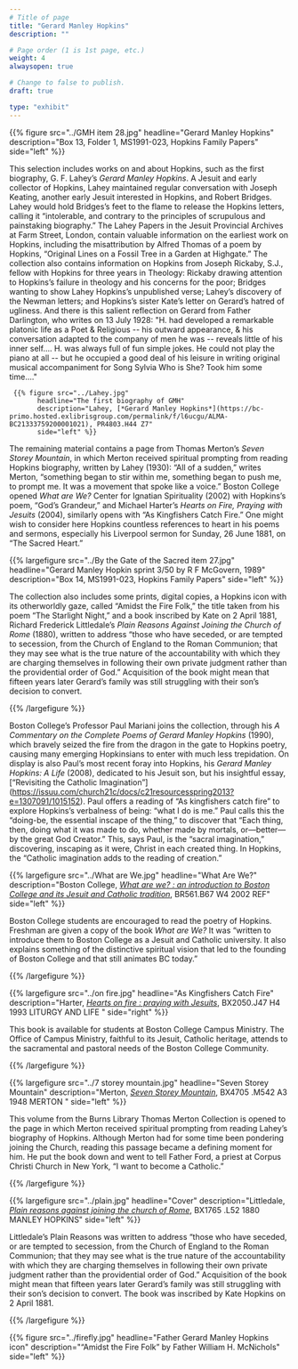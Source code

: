 ```yaml
---
# Title of page
title: "Gerard Manley Hopkins"
description: ""

# Page order (1 is 1st page, etc.)
weight: 4
alwaysopen: true

# Change to false to publish.
draft: true

type: "exhibit"
---
```

{{% figure src="../GMH item 28.jpg"
           headline="Gerard Manley Hopkins" 
           description="Box 13, Folder 1, MS1991-023, Hopkins Family Papers" side="left" %}}
		   
This selection includes works on and about Hopkins, such as the first biography, G. F. Lahey’s *Gerard Manley Hopkins*. A Jesuit and early collector of Hopkins, Lahey maintained regular conversation with Joseph Keating, another early Jesuit interested in Hopkins, and Robert Bridges. Lahey would hold Bridges’s feet to the flame to release the Hopkins letters, calling it “intolerable, and contrary to the principles of scrupulous and painstaking biography.” The Lahey Papers in the Jesuit Provincial Archives at Farm Street, London, contain valuable information on the earliest work on Hopkins, including the misattribution by Alfred Thomas of a poem by Hopkins, “Original Lines on a Fossil Tree in a Garden at Highgate.” The collection also contains information on Hopkins from Joseph Rickaby, S.J., fellow with Hopkins for three years in Theology: Rickaby drawing attention to Hopkins’s failure in theology and his concerns for the poor; Bridges wanting to show Lahey Hopkins’s unpublished verse; Lahey’s discovery of the Newman letters; and Hopkins’s sister Kate’s letter on Gerard’s hatred of ugliness. And there is this salient reflection on Gerard from Father Darlington, who writes on 13 July 1928: "H. had developed a remarkable platonic life as a Poet & Religious -- his outward appearance, & his conversation adapted to the  company of men he was -- reveals little of his inner self…. H. was always full of fun simple jokes. He could not play the piano at all -- but he occupied a good deal of his leisure in writing original musical accompaniment for Song Sylvia Who is She? Took him some time…."

	 
	 {{% figure src="../Lahey.jpg"
           headline="The first biography of GMH" 
           description="Lahey, [*Gerard Manley Hopkins*](https://bc-primo.hosted.exlibrisgroup.com/permalink/f/l6ucgu/ALMA-BC21333759200001021), PR4803.H44 Z7" 
           side="left" %}}
		   


The remaining material contains a page from Thomas Merton’s *Seven Storey Mountain*, in which Merton received spiritual prompting from reading Hopkins biography, written by Lahey (1930): “All of a sudden,” writes Merton, “something began to stir within me, something began to push me, to prompt me. It was a movement that spoke like a voice.” Boston College opened *What are We?* Center for Ignatian Spirituality (2002) with Hopkins’s poem, “God’s Grandeur,” and Michael Harter’s *Hearts on Fire, Praying with Jesuits* (2004), similarly opens with “As Kingfishers Catch Fire.” One might wish to consider here Hopkins countless references to heart in his poems and sermons, especially his Liverpool sermon for Sunday, 26 June 1881, on “The Sacred Heart.”

{{% largefigure src="../By the Gate of the Sacred item 27.jpg"
           headline="Gerard Manley Hopkin sprint 3/50 by R F McGovern, 1989" 
           description="Box 14, MS1991-023, Hopkins Family Papers" side="left" %}}
		   
The collection also includes some prints, digital copies, a Hopkins icon with its otherworldly gaze, called “Amidst the Fire Folk,” the title taken from his poem “The Starlight Night,” and a book inscribed by Kate on 2 April 1881, Richard Frederick Littledale’s *Plain Reasons Against Joining the Church of Rome* (1880), written to address “those who have seceded, or are tempted to secession, from the Church of England to the Roman Communion; that they may see what is the true nature of the accountability with which they are charging themselves in following their own private judgment rather than the providential order of God.” Acquisition of the book might mean that fifteen years later Gerard’s family was still struggling with their son’s decision to convert.

{{% /largefigure %}}

Boston College’s Professor Paul Mariani joins the collection, through his *A Commentary on the Complete Poems of Gerard Manley Hopkins* (1990), which bravely seized the fire from the dragon in the gate to Hopkins poetry, causing many emerging Hopkinsians to enter with much less trepidation. On display is also Paul’s most recent foray into Hopkins, his *Gerard Manley Hopkins: A Life* (2008), dedicated to his Jesuit son, but his insightful essay, [“Revisiting the Catholic Imagination”] (https://issuu.com/church21c/docs/c21resourcesspring2013?e=1307091/1015152). Paul offers a reading of “As kingfishers catch fire” to explore Hopkins’s verbalness of being: “what I do is me.” Paul calls this the “doing-be, the essential inscape of the thing,” to discover that “Each thing, then, doing what it was made to do, whether made by mortals, or—better—by the great God Creator.” This, says Paul, is the “sacral imagination,” discovering, inscaping as it were, Christ in each created thing. In Hopkins, the “Catholic imagination adds to the reading of creation.”

{{% largefigure src="../What are We.jpg"
           headline="What Are We?" 
           description="Boston College, [*What are we? : an introduction to Boston College and its Jesuit and Catholic tradition*](https://bc-primo.hosted.exlibrisgroup.com/permalink/f/1jdnfk3/ALMA-BC21315847100001021), BR561.B67 W4 2002 REF" 
           side="left" %}}
		   
Boston College students are encouraged to read the poetry of Hopkins. Freshman are given a copy of the book *What are We?*  It was “written to introduce them to Boston College as a Jesuit and Catholic university. It also explains something of the distinctive spiritual vision that led to the founding of Boston College and that still animates BC today.”

{{% /largefigure %}}


{{% largefigure src="../on  fire.jpg"
           headline="As Kingfishers Catch Fire" 
           description="Harter, [*Hearts on fire : praying with Jesuits*](https://bc-primo.hosted.exlibrisgroup.com/permalink/f/1jdnfk3/ALMA-BC21342585780001021), BX2050.J47 H4 1993 LITURGY AND LIFE " 
           side="right" %}}
		   
This book is available for students at Boston College Campus Ministry. The Office of Campus Ministry, faithful to its Jesuit, Catholic heritage, attends to the sacramental and pastoral needs of the Boston College Community.

{{% /largefigure %}}

{{% largefigure src="../7 storey mountain.jpg"
           headline="Seven Storey Mountain" 
           description="Merton, [*Seven Storey Mountain*](https://bc-primo.hosted.exlibrisgroup.com/permalink/f/1jdnfk3/ALMA-BC21314486620001021),  BX4705 .M542 A3 1948 MERTON " 
           side="left" %}}
		   
This volume from the Burns Library Thomas Merton Collection is opened to the page in which Merton received spiritual prompting from reading Lahey’s biography of Hopkins. Although Merton had for some time been pondering joining the Church, reading this passage became a defining moment for him. He put the book down and went to tell Father Ford, a priest at Corpus Christi Church in New York, “I want to become a Catholic.”

{{% /largefigure %}}

{{% largefigure src="../plain.jpg"
           headline="Cover" 
           description="Littledale, [*Plain reasons against joining the church of Rome*](https://bc-primo.hosted.exlibrisgroup.com/permalink/f/1jdnfk3/ALMA-BC21357314250001021),  BX1765 .L52 1880 MANLEY HOPKINS" 
           side="left" %}}


Littledale’s Plain Reasons was written to address “those who have seceded, or are tempted to secession, from the Church of England to the Roman Communion; that they may see what is the true nature of the accountability with which they are charging themselves in following their own private judgment rather than the providential order of God.” Acquisition of the book might mean that fifteen years later Gerard’s family was still struggling with their son’s decision to convert. The book was inscribed by Kate Hopkins on 2 April 1881.

{{% /largefigure %}}


{{% figure src="../firefly.jpg"
           headline="Father Gerard Manley Hopkins icon" 
           description="“Amidst the Fire Folk” by Father William H. McNichols" 
           side="left" %}}
		   
